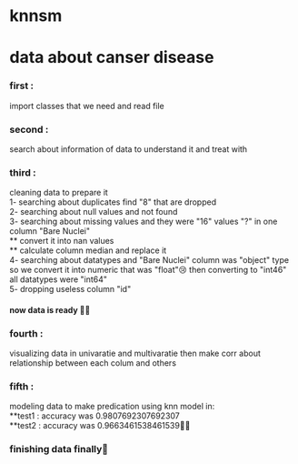 # knnsm
<h1> data about canser disease </h1>

<h3> first : </h3>
<p> import classes that we need and read file </p>
<h3> second : </h3> 
<p>search about information of data to understand it and treat with </p>
<h3> third :</h3>  <p>cleaning data to prepare it </br>
        1- searching about duplicates find "8" that are dropped </br>
        2- searching about null values and not found </br>
        3- searching about missing values and they were "16" values "?" in one column "Bare Nuclei" </br>
           ** convert it into nan values </br>
           ** calculate column median and replace it </br>
        4- searching about datatypes and "Bare Nuclei"  column was "object" type so we convert it into numeric
           that was "float"😢 then converting to "int46" </br>
           all datatypes were "int64"</br>
        5- dropping useless column "id"</p>
       <h4>      now data is ready  👏👏 </h4>
<h3> fourth :</h3> <p> visualizing data in univaratie and multivaratie then make corr about relationship between each colum and others</p>
<h3> fifth :</h3> <p> modeling data to make predication using knn model in:</br>
         **test1 : accuracy was 0.9807692307692307</br>
         **test2 : accuracy was 0.9663461538461539🤷‍♀️</p>
       
       
 <h3>     finishing data finally💃 </h3> 
           
         
        
